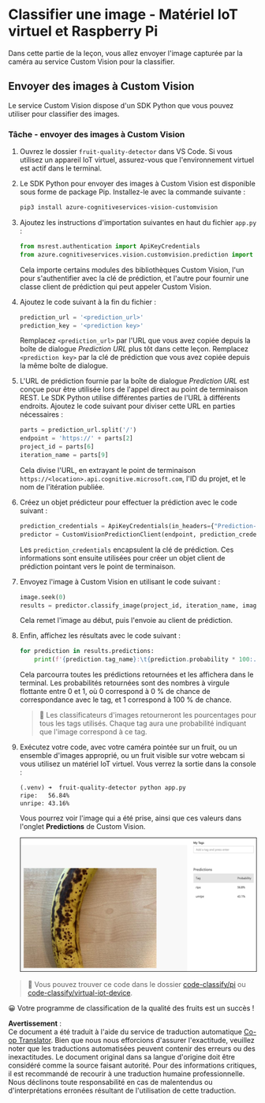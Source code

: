 <!--
CO_OP_TRANSLATOR_METADATA:
{
  "original_hash": "e5896207b304ce1abaf065b8acc0cc79",
  "translation_date": "2025-08-24T21:31:19+00:00",
  "source_file": "4-manufacturing/lessons/2-check-fruit-from-device/single-board-computer-classify-image.md",
  "language_code": "fr"
}
-->
# Classifier une image - Matériel IoT virtuel et Raspberry Pi

Dans cette partie de la leçon, vous allez envoyer l'image capturée par la caméra au service Custom Vision pour la classifier.

## Envoyer des images à Custom Vision

Le service Custom Vision dispose d'un SDK Python que vous pouvez utiliser pour classifier des images.

### Tâche - envoyer des images à Custom Vision

1. Ouvrez le dossier `fruit-quality-detector` dans VS Code. Si vous utilisez un appareil IoT virtuel, assurez-vous que l'environnement virtuel est actif dans le terminal.

1. Le SDK Python pour envoyer des images à Custom Vision est disponible sous forme de package Pip. Installez-le avec la commande suivante :

    ```sh
    pip3 install azure-cognitiveservices-vision-customvision
    ```

1. Ajoutez les instructions d'importation suivantes en haut du fichier `app.py` :

    ```python
    from msrest.authentication import ApiKeyCredentials
    from azure.cognitiveservices.vision.customvision.prediction import CustomVisionPredictionClient
    ```

    Cela importe certains modules des bibliothèques Custom Vision, l'un pour s'authentifier avec la clé de prédiction, et l'autre pour fournir une classe client de prédiction qui peut appeler Custom Vision.

1. Ajoutez le code suivant à la fin du fichier :

    ```python
    prediction_url = '<prediction_url>'
    prediction_key = '<prediction key>'
    ```

    Remplacez `<prediction_url>` par l'URL que vous avez copiée depuis la boîte de dialogue *Prediction URL* plus tôt dans cette leçon. Remplacez `<prediction key>` par la clé de prédiction que vous avez copiée depuis la même boîte de dialogue.

1. L'URL de prédiction fournie par la boîte de dialogue *Prediction URL* est conçue pour être utilisée lors de l'appel direct au point de terminaison REST. Le SDK Python utilise différentes parties de l'URL à différents endroits. Ajoutez le code suivant pour diviser cette URL en parties nécessaires :

    ```python
    parts = prediction_url.split('/')
    endpoint = 'https://' + parts[2]
    project_id = parts[6]
    iteration_name = parts[9]
    ```

    Cela divise l'URL, en extrayant le point de terminaison `https://<location>.api.cognitive.microsoft.com`, l'ID du projet, et le nom de l'itération publiée.

1. Créez un objet prédicteur pour effectuer la prédiction avec le code suivant :

    ```python
    prediction_credentials = ApiKeyCredentials(in_headers={"Prediction-key": prediction_key})
    predictor = CustomVisionPredictionClient(endpoint, prediction_credentials)
    ```

    Les `prediction_credentials` encapsulent la clé de prédiction. Ces informations sont ensuite utilisées pour créer un objet client de prédiction pointant vers le point de terminaison.

1. Envoyez l'image à Custom Vision en utilisant le code suivant :

    ```python
    image.seek(0)
    results = predictor.classify_image(project_id, iteration_name, image)
    ```

    Cela remet l'image au début, puis l'envoie au client de prédiction.

1. Enfin, affichez les résultats avec le code suivant :

    ```python
    for prediction in results.predictions:
        print(f'{prediction.tag_name}:\t{prediction.probability * 100:.2f}%')
    ```

    Cela parcourra toutes les prédictions retournées et les affichera dans le terminal. Les probabilités retournées sont des nombres à virgule flottante entre 0 et 1, où 0 correspond à 0 % de chance de correspondance avec le tag, et 1 correspond à 100 % de chance.

    > 💁 Les classificateurs d'images retourneront les pourcentages pour tous les tags utilisés. Chaque tag aura une probabilité indiquant que l'image correspond à ce tag.

1. Exécutez votre code, avec votre caméra pointée sur un fruit, ou un ensemble d'images approprié, ou un fruit visible sur votre webcam si vous utilisez un matériel IoT virtuel. Vous verrez la sortie dans la console :

    ```output
    (.venv) ➜  fruit-quality-detector python app.py
    ripe:   56.84%
    unripe: 43.16%
    ```

    Vous pourrez voir l'image qui a été prise, ainsi que ces valeurs dans l'onglet **Predictions** de Custom Vision.

    ![Une banane dans Custom Vision prédite comme mûre à 56,8 % et non mûre à 43,1 %](../../../../../translated_images/custom-vision-banana-prediction.30cdff4e1d72db5d9a0be0193790a47c2b387da034e12dc1314dd57ca2131b59.fr.png)

> 💁 Vous pouvez trouver ce code dans le dossier [code-classify/pi](../../../../../4-manufacturing/lessons/2-check-fruit-from-device/code-classify/pi) ou [code-classify/virtual-iot-device](../../../../../4-manufacturing/lessons/2-check-fruit-from-device/code-classify/virtual-iot-device).

😀 Votre programme de classification de la qualité des fruits est un succès !

**Avertissement** :  
Ce document a été traduit à l'aide du service de traduction automatique [Co-op Translator](https://github.com/Azure/co-op-translator). Bien que nous nous efforcions d'assurer l'exactitude, veuillez noter que les traductions automatisées peuvent contenir des erreurs ou des inexactitudes. Le document original dans sa langue d'origine doit être considéré comme la source faisant autorité. Pour des informations critiques, il est recommandé de recourir à une traduction humaine professionnelle. Nous déclinons toute responsabilité en cas de malentendus ou d'interprétations erronées résultant de l'utilisation de cette traduction.